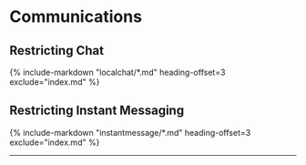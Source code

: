 # Communications

## Restricting Chat

{%
   include-markdown "localchat/*.md"
   heading-offset=3
   exclude="index.md"
%}

## Restricting Instant Messaging

{%
   include-markdown "instantmessage/*.md"
   heading-offset=3
   exclude="index.md"
%}

---
